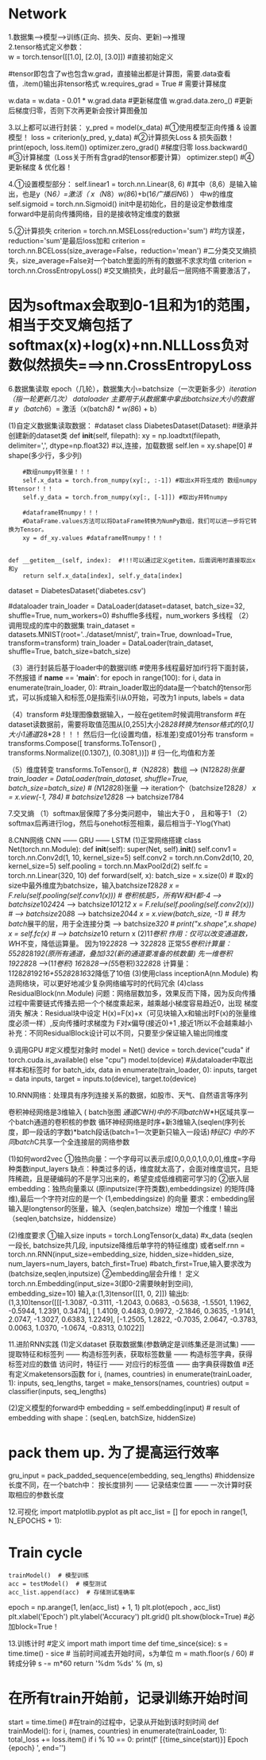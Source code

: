 # Network
1.数据集——>模型——>训练(正向、损失、反向、更新)——>推理<br/>
2.tensor格式定义参数：<br/>
w = torch.tensor([[1.0], [2.0], [3.0]]) #直接初始定义

#tensor即包含了w也包含w.grad，直接输出都是计算图，需要.data查看值，.item()输出非tensor格式
w.requires_grad = True  # 需要计算梯度

w.data = w.data - 0.01 * w.grad.data #更新梯度值
w.grad.data.zero_() #更新后梯度归零，否则下次再更新会按计算图叠加

3.以上都可以进行封装：
y_pred = model(x_data) #①使用模型正向传播 & 设置模型！
loss = criterion(y_pred, y_data) #②计算损失Loss & 损失函数！
print(epoch, loss.item())
optimizer.zero_grad() #梯度归零
loss.backward() #③计算梯度（Loss关于所有含grad的tensor都要计算）
optimizer.step() #④更新梯度 & 优化器！

4.①设置模型部分：
self.linear1 = torch.nn.Linear(8, 6) #其中（8,6）是输入输出，也是y（N*6）=激活（ x（N*8）*w(8*6)+b(1*6广播后N*6) ） 中w的维度
self.sigmoid = torch.nn.Sigmoid()
init中是初始化，目的是设定参数维度
forward中是前向传播网络，目的是接收特定维度的数据

5.②计算损失
criterion = torch.nn.MSELoss(reduction='sum') #均方误差，reduction='sum'是最后loss加和
criterion = torch.nn.BCELoss(size_average=False，reduction='mean') #二分类交叉熵损失，size_average=False对一个batch里面的所有的数据不求求均值
criterion = torch.nn.CrossEntropyLoss() #交叉熵损失，此时最后一层网络不需要激活了，
# 因为softmax会取到0-1且和为1的范围，相当于交叉熵包括了 softmax(x)+log(x)+nn.NLLLoss负对数似然损失===>nn.CrossEntropyLoss
6.数据集读取
epoch（几轮），数据集大小=batchsize（一次更新多少）*iteration（指一轮更新几次）
dataloader 主要用于从数据集中拿出batchsize大小的数据 # y（batch*6）= 激活（x(batch*8) * w(8*6) + b）

(1)自定义数据集读取数据：
#dataset
class DiabetesDataset(Dataset): #继承并创建新的dataset类
    def __init__(self, filepath):
        xy = np.loadtxt(filepath, delimiter=',', dtype=np.float32) #以,连接，加载数据
        self.len = xy.shape[0]  # shape(多少行，多少列)

        #数组numpy转张量！！！
        self.x_data = torch.from_numpy(xy[:, :-1]) #取出x并将生成的 数组numpy转tensor！！！
        self.y_data = torch.from_numpy(xy[:, [-1]]) #取出y并转numpy

        #dataframe转numpy！！！
        #DataFrame.values方法可以将DataFrame转换为NumPy数组，我们可以进一步将它转换为Tensor。
        xy = df_xy.values #dataframe转numpy！！！


    def __getitem__(self, index):  #!!!可以通过定义getitem，后面调用时直接取出x和y
        return self.x_data[index], self.y_data[index]
dataset = DiabetesDataset('diabetes.csv')

#dataloader
train_loader = DataLoader(dataset=dataset, batch_size=32, shuffle=True, num_workers=0)  #shuffle多线程，num_workers 多线程
（2）调用现成的库中的数据集
train_dataset = datasets.MNIST(root='../dataset/mnist/', train=True, download=True, transform=transform)
train_loader = DataLoader(train_dataset, shuffle=True, batch_size=batch_size)

（3）进行封装后基于loader中的数据训练
#使用多线程最好加if行将下面封装，不然报错
if __name__ == '__main__':
    for epoch in range(100):
        for i, data in enumerate(train_loader, 0):  #train_loader取出的data是一个batch的tensor形式，可以拆成输入和标签,0是指索引i从0开始，可改为1
            inputs, labels = data

（4）transform
#处理图像数据输入，一般在getitem时候调用transform
#在dataset读数据前，需要将取值范围从[0,255]大小28*28转换为tensor格式的[0,1]大小1通道*28*28！！！ 然后归一化(设置均值，标准差)变成01分布
transform = transforms.Compose([ transforms.ToTensor() , transforms.Normalize((0.1307,), (0.3081,))])  # 归一化,均值和方差

（5）维度转变
transforms.ToTensor(), #（N*28*28）数组 ——> (N*1*28*28)张量
train_loader = DataLoader(train_dataset, shuffle=True, batch_size=batch_size)  # (N*1*28*28)张量 ——> iteration个（batchsize*1*28*28）
x = x.view(-1, 784)  # batchsize*1*28*28 ——> batchsize*1*784

7.交叉熵
（1）softmax层保障了多分类问题中， 输出大于0 ， 且和等于1
（2）softmax后再进行log，然后与onehot标签相乘，最后相当于-Ylog(Yhat)

8.CNN网络
CNN —— GRU —— LSTM
(1)正常网络搭建
class Net(torch.nn.Module):
    def __init__(self):
        super(Net, self).__init__()
        self.conv1 = torch.nn.Conv2d(1, 10, kernel_size=5)
        self.conv2 = torch.nn.Conv2d(10, 20, kernel_size=5)
        self.pooling = torch.nn.MaxPool2d(2)
        self.fc = torch.nn.Linear(320, 10)
    def forward(self, x):
        batch_size = x.size(0)  # 取x的size中最外维度为batchsize，输入batchsize*1*28*28
        x = F.relu(self.pooling(self.conv1(x)))  # 卷积核是5，所有W和H都-4 ——> batchsize*10*24*24 ——> batchsize*10*12*12
        x = F.relu(self.pooling(self.conv2(x)))  # ——> batchsize*20*8*8 ——> batchsize*20*4*4
        x = x.view(batch_size, -1)  # 转为batch*展平的层，用于全连接分类 ——> batchsize*320
        # print("x.shape",x.shape)
        x = self.fc(x)  # ——> batchsize*10
        return x
(2)1*1卷积
作用：仅可以改变通道数，W*H不变，降低运算量。
因为192*28*28 ——> 32*28*28 正常5*5卷积计算量：5*5*28*28*192(原所有通道，叠加)*32(新的通道要准备的核数量)
先一维卷积192*28*28 ——>(1*1卷积) 16*28*28——>(5*5卷积)32*28*28 计算量：1*1*28*28*192*16+5*5*28*28*16*32降低了10倍
(3)使用class inceptionA(nn.Module) 构造网络块，可以更好地减少复杂网络编写时的代码冗余
(4)class ResidualBlock(nn.Module)
问题：网络层数加多，效果反而下降，因为反向传播过程中需要链式传播去把一个个梯度乘起来，越乘越小梯度容易趋近0，出现 梯度消失
解决：Residual块中设定 H(x)=F(x)+x（可见块输入x和输出时F(x)的张量维度必须一样）,反向传播时求梯度为 F对x偏导(接近0)+1 ,接近1所以不会越乘越小
补充：不同ResidualBlock设计可以不同，只要至少保证输入输出同维度

9.调用GPU
#定义模型对象时
model = Net()
device = torch.device("cuda" if torch.cuda.is_available() else "cpu")
model.to(device)
#从dataloader中取出样本和标签时
for batch_idx, data in enumerate(train_loader, 0):
    inputs, target = data
    inputs, target = inputs.to(device), target.to(device)

10.RNN网络：处理具有序列连接关系的数据，如股市、天气、自然语言等序列

卷积神经网络是3维输入      (                            batch张图                         *通道C*W*H)中的不同batch*W*H区域共享一个batch通道的卷积核的参数
循环神经网络是时序+新3维输入(seqlen(序列长度，即一段话的字数)*batch段话(batch=1一次更新只输入一段话)*特征C)    中的不同batch*C共享一个全连接层的网络参数

(1)如何word2vec
①独热向量：一个字母可以表示成[0,0,0,0,1,0,0,0],维度=字母种类数input_layers
    缺点：种类过多的话，维度就太高了，会面对维度诅咒，且矩阵稀疏，且是硬编码的不是学习出来的，希望变成低维稠密可学习的
②嵌入层embedding：独热向量乘以 (原inputsize(字符类数),embeddingsize) 的矩阵(降维),最后一个字符对应的是一个 (1,embeddingsize) 的向量
    要求：embedding层输入是longtensor的张量，输入（seqlen,batchsize）增加一个维度！输出（seqlen,batchsize，hiddensize）

(2)维度要求
①输入size
inputs = torch.LongTensor(x_data)  #x_data (seqlen一段长, batchsize共几段, inputsize降维后单字符的特征维度)
或者self.rnn = torch.nn.RNN(input_size=embedding_size,
                                hidden_size=hidden_size,
                                num_layers=num_layers,
                                batch_first=True) #batch_first=True,输入要求改为(batchsize,seqlen,inputsize)
②embedding层会升维！
定义torch.nn.Embedding(input_size=3(即0-2需要映射到空间), embedding_size=10)
输入a:(1,3)tensor([[1, 0, 2]])
输出b:(1,3,10)tensor([[[-1.3087, -0.3111, -1.2043,  0.0683, -0.5638, -1.5501,  1.1962,
          -0.5944,  1.2391,  0.3474],
         [ 1.4109,  0.4483,  0.9972, -2.1846,  0.3635, -1.9141,  2.0747,
          -1.3027,  0.6383,  1.2249],
         [-1.2505,  1.2822, -0.7035,  2.0647, -0.3783,  0.0063,  1.0370,
          -1.0674, -0.8313,  0.1022]]

11.进阶RNN实践
(1)定义dataset
获取数据集(参数确定是训练集还是测试集) —— 提取特征和标签列 —— 构造标签列表，获取标签数量 —— 构造标签字典，获得标签对应的数值
访问时，特征行 —— 对应行的标签值 —— 由字典获得数值
#还有定义maketensors函数
for i, (names, countries) in enumerate(trainLoader, 1):
    inputs, seq_lengths, target = make_tensors(names, countries)
    output = classifier(inputs, seq_lengths)

(2)定义模型的forward中
embedding = self.embedding(input) # result of embedding with shape：(seqLen, batchSize, hiddenSize)
# pack them up. 为了提高运行效率
gru_input = pack_padded_sequence(embedding, seq_lengths) #hiddensize长度不同，在一个batch中： 按长度排列 —— 记录结束位置 —— 一次计算时获取相应的参数长度


12.可视化
import matplotlib.pyplot as plt
acc_list = []
for epoch in range(1, N_EPOCHS + 1):
# Train cycle
    trainModel()  # 模型训练
    acc = testModel()  # 模型测试
    acc_list.append(acc)  # 存储测试准确率

epoch = np.arange(1, len(acc_list) + 1, 1)
plt.plot(epoch , acc_list)
plt.xlabel('Epoch')
plt.ylabel('Accuracy')
plt.grid()
plt.show(block=True) #必加block=True！

13.训练计时
#定义
import math
import time
def time_since(sice):
    s = time.time() - sice      # 当前时间减去开始时间，s为单位
    m = math.floor(s / 60)      # 转成分钟
    s -= m*60
    return '%dm %ds' % (m, s)
# 在所有train开始前，记录训练开始时间
start = time.time()
#在train的过程中，记录从开始到该时刻时间
def trainModel():
    for i, (names, countries) in enumerate(trainLoader, 1):
        total_loss += loss.item()
        if i % 10 == 0:
            print(f' [{time_since(start)}] Epoch {epoch} ', end='')
